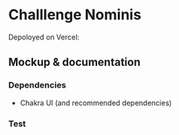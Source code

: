 # Challlenge Nominis

Depoloyed on Vercel:

## Mockup & documentation

### Dependencies

- Chakra UI (and recommended dependencies)

### Test
